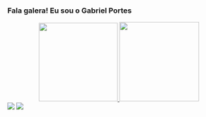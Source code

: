 ### Fala galera! Eu sou o Gabriel Portes
<div align="center">
  <a href="https://github.com/gabrielportes">
    <img height="178em" src="https://github-readme-stats.vercel.app/api?username=gabrielportes&show_icons=true&theme=dracula&include_all_commits=true&count_private=true"/>
    <img height="180em" src="https://github-readme-stats.vercel.app/api/top-langs/?username=gabrielportes&layout=compact&langs_count=7&theme=dark"/>
  </a>
</div>
  
<div> 
  <a href="https://www.instagram.com/gabrielogrego/" target="_blank"><img src="https://img.shields.io/badge/-Instagram-%23E4405F?style=for-the-badge&logo=instagram&logoColor=white"></a>
  <a href="https://www.linkedin.com/in/gabriel-portes-vogiatzidakis-71a74aa2/" target="_blank"><img src="https://img.shields.io/badge/-LinkedIn-%230077B5?style=for-the-badge&logo=linkedin&logoColor=white"></a>
</div>
